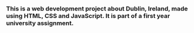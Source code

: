 ### This is a web development project about Dublin, Ireland, made using HTML, CSS and JavaScript. It is part of a first year university assignment.
